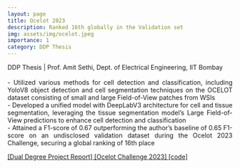 ```yaml
---
layout: page
title: Ocelot 2023
description: Ranked 16th globally in the Validation set
img: assets/img/ocelot.jpeg
importance: 1
category: DDP Thesis
---
```


<p align="justify"> DDP Thesis | Prof. Amit Sethi, Dept. of Electrical Engineering, IIT Bombay <br><br>
- Utilized various methods for cell detection and classification, including YoloV8 object detection and cell segmentation techniques on the OCELOT dataset consisting of small and large Field-of-View patches from WSIs<br>
- Developed a unified model with DeepLabV3 architecture for cell and tissue segmentation, leveraging the tissue
segmentation model’s Large Field-of-View predictions to enhance cell detection and classification<br>
- Attained a F1-score of 0.67 outperforming the author’s baseline of 0.65 F1-score on an undisclosed validation
dataset during the Ocelot 2023 Challenge, securing a global ranking of 16th place</p>

<a href = "https://jay6101.github.io/assets/pdf/DDP_Report_18D070050_Jay_Sawant.pdf"> [Dual Degree Project Report]</a><a href = "https://ocelot2023.grand-challenge.org/"> [Ocelot Challenge 2023]</a><a href = "https://github.com/MEDAL-IITB/Cell_detection-OCELOT"> [code]</a>




